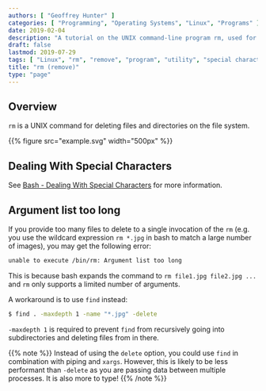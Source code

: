 ```yaml
---
authors: [ "Geoffrey Hunter" ]
categories: [ "Programming", "Operating Systems", "Linux", "Programs" ]
date: 2019-02-04
description: "A tutorial on the UNIX command-line program rm, used for deleting files and directories from the file system."
draft: false
lastmod: 2019-07-29
tags: [ "Linux", "rm", "remove", "program", "utility", "special characters", "UNIX", "argument list", "find" ]
title: "rm (remove)"
type: "page"
---
```


## Overview

`rm` is a UNIX command for deleting files and directories on the file system.

{{% figure src="example.svg" width="500px" %}}

## Dealing With Special Characters

See [Bash - Dealing With Special Characters](/programming/languages/bash) for more information.


## Argument list too long

If you provide too many files to delete to a single invocation of the `rm` (e.g. you use the wildcard expression `rm *.jpg` in bash to match a large number of images), you may get the following error:

```bash
unable to execute /bin/rm: Argument list too long
```

This is because bash expands the command to `rm file1.jpg file2.jpg ...` and `rm` only supports a limited number of arguments.

A workaround is to use `find` instead:

```bash
$ find . -maxdepth 1 -name "*.jpg" -delete
```

`-maxdepth 1` is required to prevent `find` from recursively going into subdirectories and deleting files from in there.

{{% note %}}
Instead of using the `delete` option, you could use `find` in combination with piping and `xargs`. However, this is likely to be less performant than `-delete` as you are passing data between multiple processes. It is also more to type!
{{% /note %}}